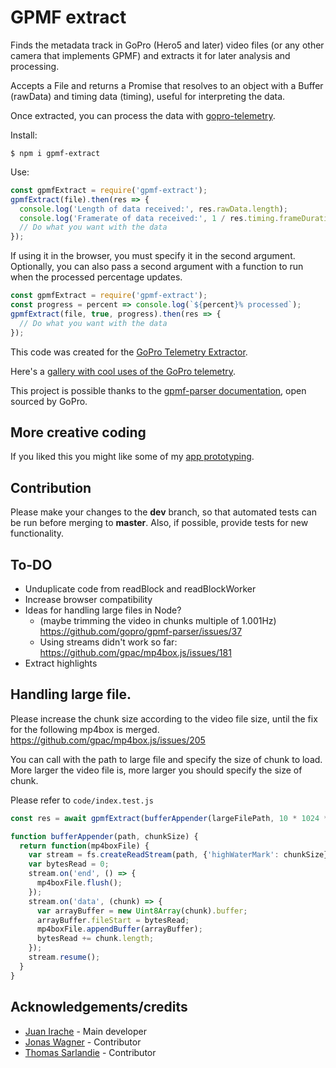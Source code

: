 # GPMF extract

Finds the metadata track in GoPro (Hero5 and later) video files (or any other camera that implements GPMF) and extracts it for later analysis and processing.

Accepts a File and returns a Promise that resolves to an object with a Buffer (rawData) and timing data (timing), useful for interpreting the data.

Once extracted, you can process the data with [gopro-telemetry](https://github.com/JuanIrache/gopro-telemetry).

Install:

```shell
$ npm i gpmf-extract
```

Use:

```js
const gpmfExtract = require('gpmf-extract');
gpmfExtract(file).then(res => {
  console.log('Length of data received:', res.rawData.length);
  console.log('Framerate of data received:', 1 / res.timing.frameDuration);
  // Do what you want with the data
});
```

If using it in the browser, you must specify it in the second argument. Optionally, you can also pass a second argument with a function to run when the processed percentage updates.

```js
const gpmfExtract = require('gpmf-extract');
const progress = percent => console.log(`${percent}% processed`);
gpmfExtract(file, true, progress).then(res => {
  // Do what you want with the data
});
```

This code was created for the [GoPro Telemetry Extractor](https://goprotelemetryextractor.com/free).

Here's a [gallery with cool uses of the GoPro telemetry](https://goprotelemetryextractor.com/gallery).

This project is possible thanks to the [gpmf-parser documentation](https://github.com/gopro/gpmf-parser), open sourced by GoPro.

## More creative coding

If you liked this you might like some of my [app prototyping](https://prototyping.barcelona).

## Contribution

Please make your changes to the **dev** branch, so that automated tests can be run before merging to **master**. Also, if possible, provide tests for new functionality.

## To-DO

- Unduplicate code from readBlock and readBlockWorker
- Increase browser compatibility
- Ideas for handling large files in Node?
  - (maybe trimming the video in chunks multiple of 1.001Hz) https://github.com/gopro/gpmf-parser/issues/37
  - Using streams didn't work so far: https://github.com/gpac/mp4box.js/issues/181
- Extract highlights

## Handling large file.

Please increase the chunk size according to the video file size,
until the fix for the following mp4box is merged.
https://github.com/gpac/mp4box.js/issues/205

You can call with the path to large file and specify the size of chunk to load.
More larger the video file is, more larger you should specify the size of chunk.

Please refer to `code/index.test.js`

```js
const res = await gpmfExtract(bufferAppender(largeFilePath, 10 * 1024 * 1024));

function bufferAppender(path, chunkSize) {
  return function(mp4boxFile) {
    var stream = fs.createReadStream(path, {'highWaterMark': chunkSize});
    var bytesRead = 0;
    stream.on('end', () => {
      mp4boxFile.flush();
    });
    stream.on('data', (chunk) => {
      var arrayBuffer = new Uint8Array(chunk).buffer;
      arrayBuffer.fileStart = bytesRead;
      mp4boxFile.appendBuffer(arrayBuffer);
      bytesRead += chunk.length;
    });
    stream.resume();
  }
}
```

## Acknowledgements/credits

- [Juan Irache](https://github.com/JuanIrache) - Main developer
- [Jonas Wagner](https://github.com/jwagner) - Contributor
- [Thomas Sarlandie](https://github.com/sarfata) - Contributor
